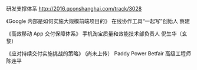研发支撑体系 http://2016.qconshanghai.com/track/3028 

《Google 内部是如何实施大规模前端项目的》
在线协作工具“一起写”创始人 蔡建

《高效移动 App 交付保障体系》
手机淘宝质量和效能技术部负责人 倪生华（玄黎）

《应对持续交付实施挑战的策略》  (尚未上传）
Paddy Power Betfair 高级工程师 陈连平 

